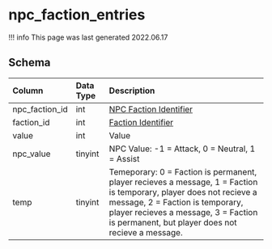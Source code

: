 # npc_faction_entries

!!! info
	This page was last generated 2022.06.17

## Schema

| Column | Data Type | Description |
| :--- | :--- | :--- |
| npc_faction_id | int | [NPC Faction Identifier](npc_faction.md) |
| faction_id | int | [Faction Identifier](faction_list.md) |
| value | int | Value |
| npc_value | tinyint | NPC Value: -1 = Attack, 0 = Neutral, 1 = Assist |
| temp | tinyint | Temeporary: 0 = Faction is permanent, player recieves a message, 1 = Faction is temporary, player does not recieve a message, 2 = Faction is temporary, player recieves a message, 3 = Faction is permanent, but player does not recieve a message. |

